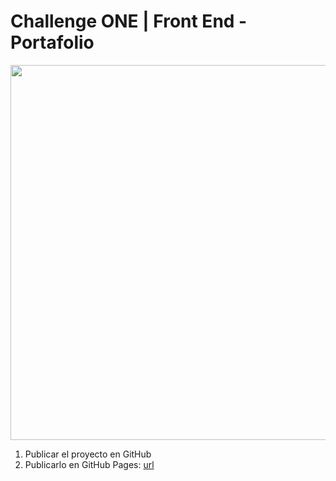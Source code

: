 # Challenge ONE | Front End -  Portafolio

<p align="center" >
     <img width="600" heigth="600" src="">
</p>



1) Publicar el proyecto en GitHub
2) Publicarlo en GitHub Pages: [url](https://docs.github.com/pt/pages/getting-started-with-github-pages/creating-a-github-pages-site)


